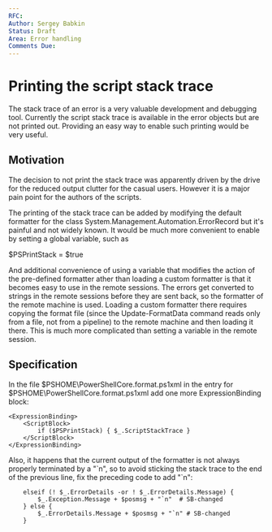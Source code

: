 ```yaml
---
RFC: 
Author: Sergey Babkin
Status: Draft
Area: Error handling
Comments Due: 
---
```


# Printing the script stack trace

The stack trace of an error is a very valuable development and debugging tool.
Currently the script stack trace is available in the error objects but are not
printed out. Providing an easy way to enable such printing would be very useful.

## Motivation

The decision to not print the stack trace was apparently driven by the drive for
the reduced output clutter for the casual users. However it is a major pain point
for the authors of the scripts.

The printing of the stack trace can be added by modifying the default formatter
for the class System.Management.Automation.ErrorRecord but it's painful and not
widely known. It would be much more convenient to enable by setting a global variable,
such as

$PSPrintStack = $true

And additional convenience of using a variable that modifies the action of the
pre-defined formatter ather than loading a custom formatter is that it becomes
easy to use in the remote sessions. The errors get converted to strings in the
remote sessions before they are sent back, so the formatter of the remote machine
is used. Loading a custom formatter there requires copying the format file
(since the Update-FormatData command reads only from a file, not from a pipeline)
to the remote machine and then loading it there. This is much more complicated
than setting a variable in the remote session.

## Specification

In the file $PSHOME\PowerShellCore.format.ps1xml in the entry for 
$PSHOME\PowerShellCore.format.ps1xml add one more ExpressionBinding block:

```
<ExpressionBinding>
    <ScriptBlock>
        if ($PSPrintStack) { $_.ScriptStackTrace }
    </ScriptBlock>
</ExpressionBinding>
```

Also, it happens that the current output of the formatter is not always properly
terminated by a "\`n", so to avoid sticking the stack trace to the end of the
previous line, fix the preceding code to add "\`n":

```
    elseif (! $_.ErrorDetails -or ! $_.ErrorDetails.Message) {
        $_.Exception.Message + $posmsg + "`n"  # SB-changed
    } else {
        $_.ErrorDetails.Message + $posmsg + "`n" # SB-changed
    }
```

